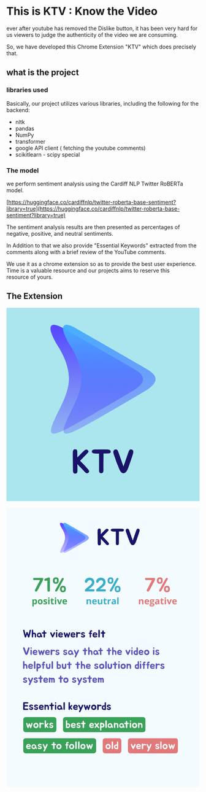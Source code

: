 # This is KTV : Know the Video

ever after youtube has removed the Dislike button, it has been very hard for us viewers to judge the authenticity of the video we are consuming.

 So, we have developed this Chrome Extension "KTV" which does precisely that. 

## what is the project

### libraries used

Basically, our project utilizes various libraries, including the following for the backend:

- nltk
- pandas
- NumPy
- transformer
- google API client ( fetching the youtube comments)
- scikitlearn - scipy special

### The model

we perform sentiment analysis using the Cardiff NLP Twitter RoBERTa model.

[https://huggingface.co/cardiffnlp/twitter-roberta-base-sentiment?library=true](https://huggingface.co/cardiffnlp/twitter-roberta-base-sentiment?library=true)

The sentiment analysis results are then presented as percentages of negative, positive, and neutral sentiments.

In Addition to that we also provide "Essential Keywords" extracted from the comments along with a brief review of the YouTube comments.

We use it as a chrome extension so as to provide the best user experience. Time is a valuable resource and our projects aims to reserve this resource of yours.

## The Extension

![Untitled](This%20is%20KTV%20Know%20the%20Video%2005b49c851b714d759100d69738c6ef0d/Untitled.png)

![Untitled](This%20is%20KTV%20Know%20the%20Video%2005b49c851b714d759100d69738c6ef0d/Untitled%201.png)

